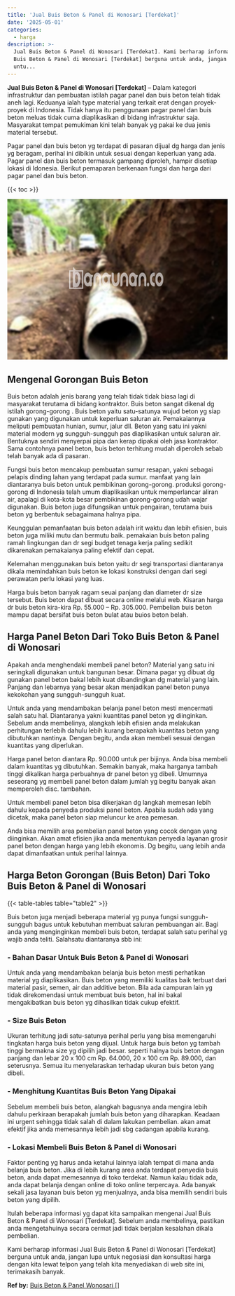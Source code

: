 ```yaml
---
title: 'Jual Buis Beton & Panel di Wonosari [Terdekat]'
date: '2025-05-01'
categories:
  - harga
description: >-
  Jual Buis Beton & Panel di Wonosari [Terdekat]. Kami berharap informasi Jual
  Buis Beton & Panel di Wonosari [Terdekat] berguna untuk anda, jangan lupa
  untu...
---
```


**Jual Buis Beton & Panel di Wonosari \[Terdekat\]** – Dalam kategori infrastruktur dan pembuatan istilah pagar panel dan buis beton telah tidak aneh lagi. Keduanya ialah type material yang terkait erat dengan proyek-proyek di Indonesia. Tidak hanya itu penggunaan pagar panel dan buis beton meluas tidak cuma diaplikasikan di bidang infrastruktur saja. Masyarakat tempat pemukiman kini telah banyak yg pakai ke dua jenis material tersebut.

Pagar panel dan buis beton yg terdapat di pasaran dijual dg harga dan jenis yg beragam, perihal ini dibikin untuk sesuai dengan keperluan yang ada. Pagar panel dan buis beton termasuk gampang diproleh, hampir disetiap lokasi di Idonesia. Berikut pemaparan berkenaan fungsi dan harga dari pagar panel dan buis beton.

{{< toc >}}

![Jual Buis Beton & Panel di Wonosari [Terdekat]](/images/jual-panel-buis-beton-murah-14.png)

## Mengenal Gorongan Buis Beton

Buis beton adalah jenis barang yang telah tidak tidak biasa lagi di masyarakat terutama di bidang kontraktor. Buis beton sangat dikenal dg istilah gorong-gorong . Buis beton yaitu satu-satunya wujud beton yg siap gunakan yang digunakan untuk keperluan saluran air. Pemakaiannya meliputi pembuatan hunian, sumur, jalur dll. Beton yang satu ini yakni material modern yg sungguh-sungguh pas diaplikasikan untuk saluran air. Bentuknya sendiri menyerpai pipa dan kerap dipakai oleh jasa kontraktor. Sama contohnya panel beton, buis beton terhitung mudah diperoleh sebab telah banyak ada di pasaran.

Fungsi buis beton mencakup pembuatan sumur resapan, yakni sebagai pelapis dinding lahan yang terdapat pada sumur. manfaat yang lain diantaranya buis beton untuk pembikinan gorong-gorong. produksi gorong-gorong di Indonesia telah umum diaplikasikan untuk memperlancar aliran air, apalagi di kota-kota besar pembikinan gorong-gorong udah wajar digunakan. Buis beton juga difungsikan untuk pengairan, terutama buis beton yg berbentuk sebagaimana halnya pipa.

Keunggulan pemanfaatan buis beton adalah irit waktu dan lebih efisien, buis beton juga miliki mutu dan bermutu baik. pemakaian buis beton paling ramah lingkungan dan dr segi budget tenaga kerja paling sedikit dikarenakan pemakaianya paling efektif dan cepat.

Kelemahan menggunakan buis beton yaitu dr segi transportasi diantaranya dikala memindahkan buis beton ke lokasi konstruksi dengan dari segi perawatan perlu lokasi yang luas.

Harga buis beton banyak ragam seuai panjang dan diameter dr size tersebut. Buis beton dapat dibuat secara online melalui web. Kisaran harga dr buis beton kira-kira Rp. 55.000 – Rp. 305.000. Pembelian buis beton mampu dapat bersifat buis beton bulat atau buios beton belah.

## Harga Panel Beton Dari Toko Buis Beton & Panel di Wonosari

Apakah anda menghendaki membeli panel beton? Material yang satu ini seringkali digunakan untuk bangunan besar. Dimana pagar yg dibuat dg gunakan panel beton bakal lebih kuat dibandingkan dg material yang lain. Panjang dan lebarnya yang besar akan menjadikan panel beton punya kekokohan yang sungguh-sungguh kuat.

Untuk anda yang mendambakan belanja panel beton mesti mencermati salah satu hal. Diantaranya yakni kuantitas panel beton yg diinginkan. Sebelum anda membelinya, alangkah lebih efisien anda melakukan perhitungan terlebih dahulu lebih kurang berapakah kuantitas beton yang dibutuhkan nantinya. Dengan begitu, anda akan membeli sesuai dengan kuantitas yang diperlukan.

Harga panel beton diantara Rp. 90.000 untuk per bijinya. Anda bisa membeli dalam kuantitas yg dibutuhkan. Semakin banyak, maka harganya tambah tinggi dikalikan harga perbuahnya dr panel beton yg dibeli. Umumnya seseorang yg membeli panel beton dalam jumlah yg begitu banyak akan memperoleh disc. tambahan.

Untuk membeli panel beton bisa dikerjakan dg langkah memesan lebih dahulu kepada penyedia produksi panel beton. Apabila sudah ada yang dicetak, maka panel beton siap meluncur ke area pemesan.

Anda bisa memilih area pembelian panel beton yang cocok dengan yang diinginkan. Akan amat efisien jika anda menentukan penyedia layanan grosir panel beton dengan harga yang lebih ekonomis. Dg begitu, uang lebih anda dapat dimanfaatkan untuk perihal lainnya.

## Harga Beton Gorongan (Buis Beton) Dari Toko Buis Beton & Panel di Wonosari

{{< table-tables table="table2" >}}

Buis beton juga menjadi beberapa material yg punya fungsi sungguh-sungguh bagus untuk kebutuhan membuat saluran pembuangan air. Bagi anda yang menginginkan membeli buis beton, terdapat salah satu perihal yg wajib anda teliti. Salahsatu diantaranya sbb ini:

### \- Bahan Dasar Untuk Buis Beton & Panel di Wonosari

Untuk anda yang mendambakan belanja buis beton mesti perhatikan material yg diaplikasikan. Buis beton yang memiliki kualitas baik terbuat dari material pasir, semen, air dan additive beton. Bila ada campuran lain yg tidak direkomendasi untuk membuat buis beton, hal ini bakal mengakibatkan buis beton yg dihasilkan tidak cukup efektif.

### \- Size Buis Beton

Ukuran terhitung jadi satu-satunya perihal perlu yang bisa memengaruhi tingkatan harga buis beton yang dijual. Untuk harga buis beton yg tambah tinggi bermakna size yg dipilih jadi besar. seperti halnya buis beton dengan panjang dan lebar 20 x 100 cm Rp. 64.000, 20 x 100 cm Rp. 89.000, dan seterusnya. Semua itu menyelaraskan terhadap ukuran buis beton yang dibeli.

### \- Menghitung Kuantitas Buis Beton Yang Dipakai

Sebelum membeli buis beton, alangkah bagusnya anda mengira lebih dahulu perkiraan berapakah jumlah buis beton yang diharapkan. Keadaan ini urgent sehingga tidak salah di dalam lakukan pembelian. akan amat efektif jika anda memesannya lebih jadi sbg cadangan apabila kurang.

### \- Lokasi Membeli Buis Beton & Panel di Wonosari

Faktor penting yg harus anda ketahui lainnya ialah tempat di mana anda belanja buis beton. Jika di lebih kurang area anda terdapat penyedia buis beton, anda dapat memesannya di toko terdekat. Namun kalau tidak ada, anda dapat belanja dengan online di toko online terpercaya. Ada banyak sekali jasa layanan buis beton yg menjualnya, anda bisa memilih sendiri buis beton yang dipilih.

Itulah beberapa informasi yg dapat kita sampaikan mengenai Jual Buis Beton & Panel di Wonosari \[Terdekat\]. Sebelum anda membelinya, pastikan anda mengetahuinya secara cermat jadi tidak berjalan kesalahan dikala pembelian.

Kami berharap informasi Jual Buis Beton & Panel di Wonosari \[Terdekat\] berguna untuk anda, jangan lupa untuk negosiasi dan konsultasi harga dengan kita lewat telpon yang telah kita menyediakan di web site ini, terimakasih banyak.

**Ref by:** [Buis Beton & Panel Wonosari []](https://id.wikipedia.org/wiki/Buis)
